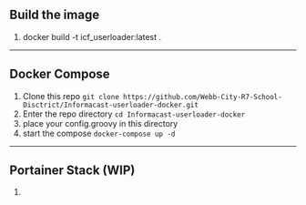 ## Build the image
1. docker build -t icf_userloader:latest .

---

## Docker Compose

1. Clone this repo ```git clone https://github.com/Webb-City-R7-School-Disctrict/Informacast-userloader-docker.git```
2. Enter the repo directory ```cd Informacast-userloader-docker```
3. place your config.groovy in this directory
4. start the compose ```docker-compose up -d```

---

## Portainer Stack (WIP)

1.
